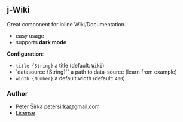 ## j-Wiki

Great component for inline Wiki/Documentation.

- easy usage
- supports __dark mode__

__Configuration__:

- `title {String}` a title (default: `Wiki`)
- `datasource {String}`` a path to data-source (learn from example)
- `width {Number}` a default width (default: `400`)

### Author

- Peter Širka <petersirka@gmail.com>
- [License](https://www.totaljs.com/license/)